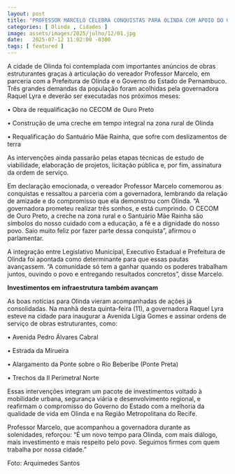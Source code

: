 ```yaml
---
layout: post
title: "PROFESSOR MARCELO CELEBRA CONQUISTAS PARA OLINDA COM APOIO DO GOVERNO DO ESTADO E DA PREFEITURA"
categories: [ Olinda , Cidades ]
image: assets/images/2025/julho/12/01.jpg
date:   2025-07-12 11:02:00 -0300
tags: [ featured ]
---
```

A cidade de Olinda foi contemplada com importantes anúncios de obras estruturantes graças à articulação do vereador Professor Marcelo, em parceria com a Prefeitura de Olinda e o Governo do Estado de Pernambuco. Três grandes demandas da população foram acolhidas pela governadora Raquel Lyra e deverão ser executadas nos próximos meses:

•	Obra de requalificação no CECOM de Ouro Preto

•	Construção de uma creche em tempo integral na zona rural de Olinda

•	Requalificação do Santuário Mãe Rainha, que sofre com deslizamentos de terra

As intervenções ainda passarão pelas etapas técnicas de estudo de viabilidade, elaboração de projetos, licitação pública e, por fim, assinatura da ordem de serviço.

Em declaração emocionada, o vereador Professor Marcelo comemorou as conquistas e ressaltou a parceria com a governadora, lembrando da relação de amizade e do compromisso que ela demonstrou com Olinda. “A governadora prometeu realizar três sonhos, e está cumprindo. O CECOM de Ouro Preto, a creche na zona rural e o Santuário Mãe Rainha são símbolos do nosso cuidado com a educação, a fé e a dignidade do nosso povo. Saio muito feliz por fazer parte dessa conquista”, afirmou o parlamentar.

A integração entre Legislativo Municipal, Executivo Estadual e Prefeitura de Olinda foi apontada como determinante para que essas pautas avançassem. “A comunidade só tem a ganhar quando os poderes trabalham juntos, ouvindo o povo e entregando resultados concretos”, disse Marcelo.

**Investimentos em infraestrutura também avançam**

As boas notícias para Olinda vieram acompanhadas de ações já consolidadas. Na manhã desta quinta-feira (11), a governadora Raquel Lyra esteve na cidade para inaugurar a Avenida Lígia Gomes e assinar ordens de serviço de obras estruturantes, como:

•	Avenida Pedro Álvares Cabral

•	Estrada da Mirueira

•	Alargamento da Ponte sobre o Rio Beberibe (Ponte Preta)

•	Trechos da II Perimetral Norte

Essas intervenções integram um pacote de investimentos voltado à mobilidade urbana, segurança viária e desenvolvimento regional, e reafirmam o compromisso do Governo do Estado com a melhoria da qualidade de vida em Olinda e na Região Metropolitana do Recife.

Professor Marcelo, que acompanhou a governadora durante as solenidades, reforçou: “É um novo tempo para Olinda, com mais diálogo, mais investimento e mais respeito pelo povo. Seguimos firmes com quem trabalha por nossa cidade.”

Foto: Arquimedes Santos
